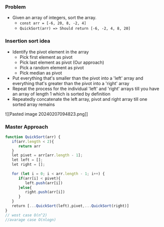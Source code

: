 ### Problem 
- Given an array of integers, sort the array.
   - `const arr = [-6, 20, 8, -2, 4]`
   - `QuickSort(arr) => Should return [-6, -2, 4, 8, 20]`
  ﻿

### Insertion sort idea
- Identify the pivot element in the array ﻿
	- Pick first element as pivot
	- Pick last element as pivot (Our approach)
	- Pick a random element as pivot
	- Pick median as pivot
- Put everything that's smaller than the pivot into a 'left' array and everything that's greater than the pivot into a 'right' array
- Repeat the process for the individual 'left' and 'right' arrays till you have an array of length 1 which is sorted by definition
- Repeatedly concatenate the left array, pivot and right array till one sorted array remains

![[Pasted image 20240207094823.png]]

### Master Approach  

```js
function QuickSort(arr) {
   if(arr.length < 2){
      return arr
   }
   let pivet = arr[arr.length - 1];
   let left = [];
   let right = [];
   
   for (let i = 0; i < arr.length - 1; i++) {
      if(arr[i] < pivet){
         left.push(arr[i])
      }else{
         right.push(arr[i])
      }
   }
   return [...QuickSort(left),pivet,...QuickSort(right)]
}
// wost case O(n^2)
//avarage case O(nlogn)
```

